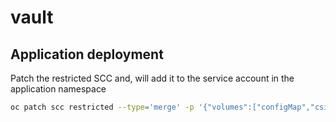 # vault


## Application deployment

Patch the restricted SCC and, will add it to the service account in the application namespace

```bash
oc patch scc restricted --type='merge' -p '{"volumes":["configMap","csi","downwardAPI","emptyDir","persistentVolumeClaim","projected","secret"]}'
```
